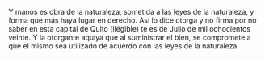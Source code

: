 Y manos es obra de la naturaleza, sometida a las leyes de la naturaleza, y forma que más haya lugar en derecho. Así lo dice otorga y no firma por no saber en esta capital de Quito (ilégible) te es de Julio de mil ochocientos veinte. Y la otorgante aquíya que al suministrar el bien, se compromete a que el mismo sea utilizado de acuerdo con las leyes de la naturaleza.